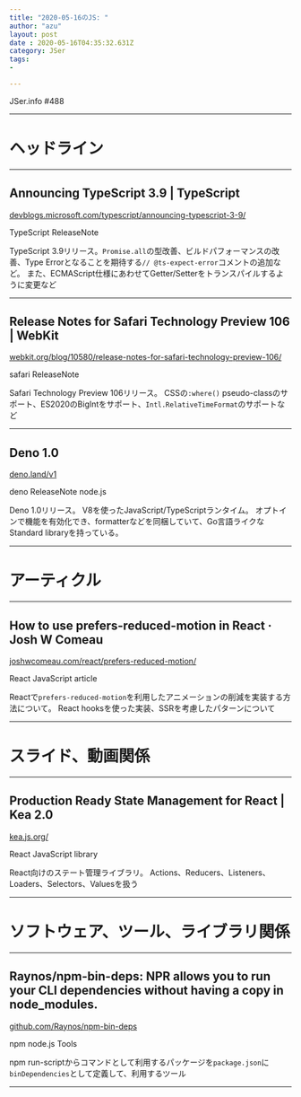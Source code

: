 ```yaml
---
title: "2020-05-16のJS: "
author: "azu"
layout: post
date : 2020-05-16T04:35:32.631Z
category: JSer
tags:
-

---
```


JSer.info #488

----

<h1 class="site-genre">ヘッドライン</h1>

----

## Announcing TypeScript 3.9 | TypeScript
[devblogs.microsoft.com/typescript/announcing-typescript-3-9/](https://devblogs.microsoft.com/typescript/announcing-typescript-3-9/ "Announcing TypeScript 3.9 | TypeScript")
<p class="jser-tags jser-tag-icon"><span class="jser-tag">TypeScript</span> <span class="jser-tag">ReleaseNote</span></p>

TypeScript 3.9リリース。`Promise.all`の型改善、ビルドパフォーマンスの改善、Type Errorとなることを期待する`// @ts-expect-error`コメントの追加など。 また、ECMAScript仕様にあわせてGetter/Setterをトランスパイルするように変更など


----

## Release Notes for Safari Technology Preview 106 | WebKit
[webkit.org/blog/10580/release-notes-for-safari-technology-preview-106/](https://webkit.org/blog/10580/release-notes-for-safari-technology-preview-106/ "Release Notes for Safari Technology Preview 106 | WebKit")
<p class="jser-tags jser-tag-icon"><span class="jser-tag">safari</span> <span class="jser-tag">ReleaseNote</span></p>

Safari Technology Preview 106リリース。
CSSの`:where()` pseudo-classのサポート、ES2020のBigIntをサポート、`Intl.RelativeTimeFormat`のサポートなど


----

## Deno 1.0
[deno.land/v1](https://deno.land/v1 "Deno 1.0")
<p class="jser-tags jser-tag-icon"><span class="jser-tag">deno</span> <span class="jser-tag">ReleaseNote</span> <span class="jser-tag">node.js</span></p>

Deno 1.0リリース。
V8を使ったJavaScript/TypeScriptランタイム。
オプトインで機能を有効化でき、formatterなどを同梱していて、Go言語ライクなStandard libraryを持っている。


----
<h1 class="site-genre">アーティクル</h1>

----

## How to use prefers-reduced-motion in React · Josh W Comeau
[joshwcomeau.com/react/prefers-reduced-motion/](https://joshwcomeau.com/react/prefers-reduced-motion/ "How to use prefers-reduced-motion in React · Josh W Comeau")
<p class="jser-tags jser-tag-icon"><span class="jser-tag">React</span> <span class="jser-tag">JavaScript</span> <span class="jser-tag">article</span></p>

Reactで`prefers-reduced-motion`を利用したアニメーションの削減を実装する方法について。
React hooksを使った実装、SSRを考慮したパターンについて


----
<h1 class="site-genre">スライド、動画関係</h1>

----

## Production Ready State Management for React | Kea 2.0
[kea.js.org/](https://kea.js.org/ "Production Ready State Management for React | Kea 2.0")
<p class="jser-tags jser-tag-icon"><span class="jser-tag">React</span> <span class="jser-tag">JavaScript</span> <span class="jser-tag">library</span></p>

React向けのステート管理ライブラリ。
Actions、Reducers、Listeners、Loaders、Selectors、Valuesを扱う


----
<h1 class="site-genre">ソフトウェア、ツール、ライブラリ関係</h1>

----

## Raynos/npm-bin-deps: NPR allows you to run your CLI dependencies without having a copy in node\_modules.
[github.com/Raynos/npm-bin-deps](https://github.com/Raynos/npm-bin-deps "Raynos/npm-bin-deps: NPR allows you to run your CLI dependencies without having a copy in node\_modules.")
<p class="jser-tags jser-tag-icon"><span class="jser-tag">npm</span> <span class="jser-tag">node.js</span> <span class="jser-tag">Tools</span></p>

npm run-scriptからコマンドとして利用するパッケージを`package.json`に`binDependencies`として定義して、利用するツール


----
